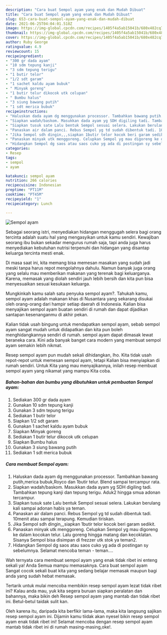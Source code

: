```yaml
---
description: "Cara buat Sempol ayam yang enak dan Mudah Dibuat"
title: "Cara buat Sempol ayam yang enak dan Mudah Dibuat"
slug: 653-cara-buat-sempol-ayam-yang-enak-dan-mudah-dibuat
date: 2021-06-25T04:04:01.518Z
image: https://img-global.cpcdn.com/recipes/1405f4a5ab15041b/680x482cq70/sempol-ayam-foto-resep-utama.jpg
thumbnail: https://img-global.cpcdn.com/recipes/1405f4a5ab15041b/680x482cq70/sempol-ayam-foto-resep-utama.jpg
cover: https://img-global.cpcdn.com/recipes/1405f4a5ab15041b/680x482cq70/sempol-ayam-foto-resep-utama.jpg
author: Ruby George
ratingvalue: 4.9
reviewcount: 15
recipeingredient:
- "300 gr dada ayam"
- "10 sdm tepung kanji"
- "3 sdm tepung terigu"
- "1 butir telor"
- "1/2 sdt garam"
- "1 sachet kaldu ayam bubuk"
- " Minyak goreng"
- "1 butir telur dikocok utk celupan"
- " Bumbu halus"
- "3 siung bawang putih"
- "1 sdt merica bubuk"
recipeinstructions:
- "Haluskan dada ayam dg menggunakan processor. Tambahkan bawang putih,merica bubuk,Royco dan 1butir telur. Blend sampai tercampur rata."
- "Siapkan wadah/baskom. Masukkan dada ayam yg SDH digiling tadi. Tambahkan tepung kanji dan tepung terigu. Aduk2 hingga smua adonan tercampur."
- "Siapkan tusuk sate Lalu bentuk Sempol sesuai selera. Lakukan berulang kali sampai adonan habis ya teman."
- "Panaskan air dalam panci. Rebus Sempol yg td sudah dibentuk tadi. 10menit atau sampai terapung. Kemudian tiriskan."
- "Jika Sempol sdh dingin,,,siapkan 1butir telor kocok beri garam sedikit."
- "Panaskan minyak utk menggoreng. Celupkan Sempol yg mau digoreng ke dalam kocokan telur. Lalu goreng hingga matang dan kecoklatan. Sisanya Sempol bisa disimpan di frezzer utk stok ya teman2."
- "Hidangkan Sempol dg saos atau saos cuko yg ada di postingan sy sebelumnya. Selamat mencoba teman - teman...."
categories:
- Resep
tags:
- sempol
- ayam

katakunci: sempol ayam 
nutrition: 266 calories
recipecuisine: Indonesian
preptime: "PT11M"
cooktime: "PT45M"
recipeyield: "1"
recipecategory: Lunch

---
```



![Sempol ayam](https://img-global.cpcdn.com/recipes/1405f4a5ab15041b/680x482cq70/sempol-ayam-foto-resep-utama.jpg)

Sebagai seorang istri, menyediakan hidangan menggugah selera bagi orang tercinta adalah suatu hal yang mengasyikan untuk kamu sendiri. Kewajiban seorang ibu bukan sekadar mengurus rumah saja, tapi anda juga harus menyediakan kebutuhan nutrisi terpenuhi dan hidangan yang disantap keluarga tercinta mesti enak.

Di masa  saat ini, kita memang bisa memesan masakan yang sudah jadi meski tanpa harus repot mengolahnya dahulu. Namun banyak juga orang yang selalu mau memberikan makanan yang terenak bagi keluarganya. Karena, memasak yang diolah sendiri jauh lebih bersih dan kita pun bisa menyesuaikan sesuai kesukaan keluarga. 



Mungkinkah kamu salah satu penyuka sempol ayam?. Tahukah kamu, sempol ayam adalah makanan khas di Nusantara yang sekarang disukai oleh orang-orang dari hampir setiap daerah di Indonesia. Kalian bisa menyajikan sempol ayam buatan sendiri di rumah dan dapat dijadikan santapan kesenanganmu di akhir pekan.

Kalian tidak usah bingung untuk mendapatkan sempol ayam, sebab sempol ayam sangat mudah untuk didapatkan dan kita pun boleh menghidangkannya sendiri di rumah. sempol ayam dapat dimasak lewat beraneka cara. Kini ada banyak banget cara modern yang membuat sempol ayam semakin lebih nikmat.

Resep sempol ayam pun mudah sekali dihidangkan, lho. Kita tidak usah repot-repot untuk memesan sempol ayam, tetapi Kalian bisa menyiapkan di rumah sendiri. Untuk Kita yang mau menyajikannya, inilah resep membuat sempol ayam yang nikamat yang mampu Kita coba.

<!--inarticleads1-->

##### Bahan-bahan dan bumbu yang dibutuhkan untuk pembuatan Sempol ayam:

1. Sediakan 300 gr dada ayam
1. Gunakan 10 sdm tepung kanji
1. Gunakan 3 sdm tepung terigu
1. Sediakan 1 butir telor
1. Siapkan 1/2 sdt garam
1. Gunakan 1 sachet kaldu ayam bubuk
1. Siapkan  Minyak goreng
1. Sediakan 1 butir telur dikocok utk celupan
1. Siapkan  Bumbu halus
1. Gunakan 3 siung bawang putih
1. Sediakan 1 sdt merica bubuk




<!--inarticleads2-->

##### Cara membuat Sempol ayam:

1. Haluskan dada ayam dg menggunakan processor. Tambahkan bawang putih,merica bubuk,Royco dan 1butir telur. Blend sampai tercampur rata.
1. Siapkan wadah/baskom. Masukkan dada ayam yg SDH digiling tadi. Tambahkan tepung kanji dan tepung terigu. Aduk2 hingga smua adonan tercampur.
1. Siapkan tusuk sate Lalu bentuk Sempol sesuai selera. Lakukan berulang kali sampai adonan habis ya teman.
1. Panaskan air dalam panci. Rebus Sempol yg td sudah dibentuk tadi. 10menit atau sampai terapung. Kemudian tiriskan.
1. Jika Sempol sdh dingin,,,siapkan 1butir telor kocok beri garam sedikit.
1. Panaskan minyak utk menggoreng. Celupkan Sempol yg mau digoreng ke dalam kocokan telur. Lalu goreng hingga matang dan kecoklatan. Sisanya Sempol bisa disimpan di frezzer utk stok ya teman2.
1. Hidangkan Sempol dg saos atau saos cuko yg ada di postingan sy sebelumnya. Selamat mencoba teman - teman....




Wah ternyata cara membuat sempol ayam yang enak tidak ribet ini enteng sekali ya! Anda Semua mampu memasaknya. Cara buat sempol ayam Sangat cocok sekali buat kita yang sedang belajar memasak maupun bagi anda yang sudah hebat memasak.

Tertarik untuk mulai mencoba membikin resep sempol ayam lezat tidak ribet ini? Kalau anda mau, yuk kita segera buruan siapkan peralatan dan bahannya, maka bikin deh Resep sempol ayam yang mantab dan tidak ribet ini. Betul-betul taidak sulit kan. 

Oleh karena itu, daripada kita berfikir lama-lama, maka kita langsung sajikan resep sempol ayam ini. Dijamin kamu tiidak akan nyesel bikin resep sempol ayam enak tidak ribet ini! Selamat mencoba dengan resep sempol ayam mantab tidak ribet ini di rumah masing-masing,oke!.

